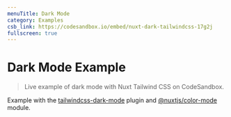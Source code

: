 ```yaml
---
menuTitle: Dark Mode
category: Examples
csb_link: https://codesandbox.io/embed/nuxt-dark-tailwindcss-17g2j
fullscreen: true
---
```


<!-- TODO: Replace with tailwind's native dark mode support. -->
# Dark Mode Example

> Live example of dark mode with Nuxt Tailwind CSS on CodeSandbox.

Example with the [tailwindcss-dark-mode](https://github.com/ChanceArthur/tailwindcss-dark-mode) plugin and [@nuxtjs/color-mode](https://github.com/nuxt-community/color-mode-module) module.

<d-code-sandbox :src="csb_link" class="h-[600px]"></d-code-sandbox>
